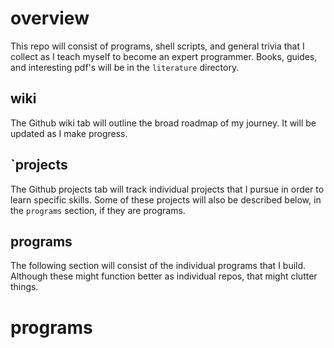 # overview
This repo will consist of programs, shell scripts, and general trivia that I collect as I teach myself to become an expert programmer. Books, guides, and interesting pdf's will be in the `literature` directory.

## wiki
The Github wiki tab will outline the broad roadmap of my journey. It will be updated as I make progress.

## `projects
The Github projects tab will track individual projects that I pursue in order to learn specific skills. Some of these projects will also be described below, in the `programs` section, if they are programs.

## programs
The following section will consist of the individual programs that I build. Although these might function better as individual repos, that might clutter things.

# programs
